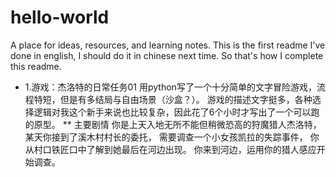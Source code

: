 # hello-world
A place for ideas, resources, and learning notes.
This is the first readme I've done in english, I should do it in chinese next time. So that's how I complete this readme.
* 1.游戏：杰洛特的日常任务01
用python写了一个十分简单的文字冒险游戏，流程特短，但是有多结局与自由场景（沙盒？）。
游戏的描述文字挺多，各种选择逻辑对我这个新手来说也比较复杂，因此花了6个小时才写出了一个可以跑的原型。
** 主要剧情
你是上天入地无所不能但稍微恐高的狩魔猎人杰洛特，
某天你接到了溪木村村长的委托，
需要调查一个小女孩凯拉的失踪事件，
你从村口铁匠口中了解到她最后在河边出现。
你来到河边，运用你的猎人感应开始调查。
